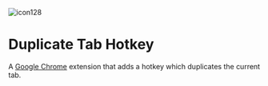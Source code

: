 ![icon128](https://cloud.githubusercontent.com/assets/13501941/8891783/056f6606-3305-11e5-9761-60513cb29a55.png)

# Duplicate Tab Hotkey

A [Google Chrome](https://www.google.com/chrome/browser/desktop/index.html) extension that adds a hotkey which duplicates the current tab.
